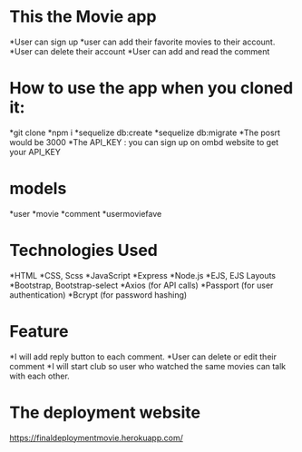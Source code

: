 # This the Movie app
*User can sign up
*user can add their favorite movies to their account.
*User can delete their account
*User can add and read the comment
# How to use the app when you cloned it:
*git clone
*npm i
*sequelize db:create
*sequelize db:migrate
*The posrt would be 3000
*The API_KEY : you can sign up on ombd website to get your API_KEY
# models
*user
*movie
*comment
*usermoviefave
# Technologies Used
*HTML
*CSS, Scss
*JavaScript
*Express
*Node.js
*EJS, EJS Layouts
*Bootstrap, Bootstrap-select
*Axios (for API calls)
*Passport (for user authentication)
*Bcrypt (for password hashing)
# Feature
*I will add reply button to each comment.
*User can delete or edit their comment
*I will start club so user who watched the same movies can talk with each other.
# The deployment website 
https://finaldeploymentmovie.herokuapp.com/

